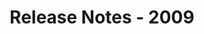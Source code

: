 ﻿---
title: Release Notes - 2009
description: "Release Notes - 2009 – learn about the latest updates and fixes."
type: docs
weight: 100
url: /jasperreports/release-notes-2009/
---


